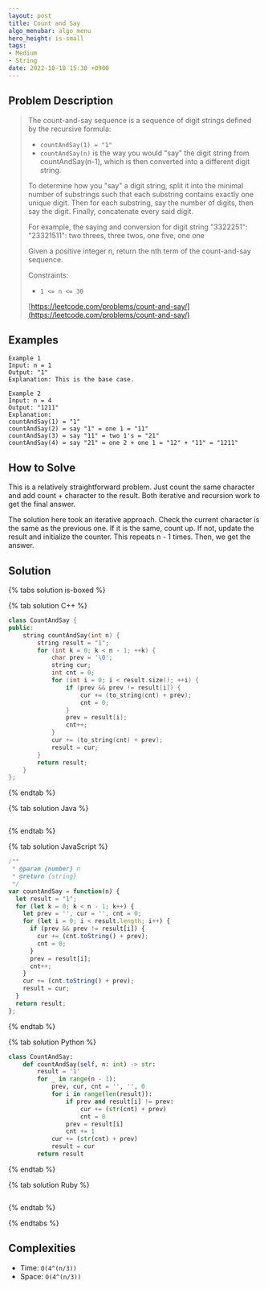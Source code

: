 ```yaml
---
layout: post
title: Count and Say
algo_menubar: algo_menu
hero_height: is-small
tags:
- Medium
- String
date: 2022-10-18 15:30 +0900
---
```


## Problem Description
> The count-and-say sequence is a sequence of digit strings defined by the recursive formula:
> - `countAndSay(1) = "1"`
> - `countAndSay(n)` is the way you would "say" the digit string from countAndSay(n-1), which is then
>    converted into a different digit string.
>
> To determine how you "say" a digit string, split it into the minimal number of substrings such that each substring
> contains exactly one unique digit. Then for each substring, say the number of digits, then say the digit. Finally,
> concatenate every said digit.
>
> For example, the saying and conversion for digit string "3322251":
> "23321511": two threes, three twos, one five, one one
>
> Given a positive integer n, return the nth term of the count-and-say sequence.
>
> Constraints:
> - `1 <= n <= 30`
>
> [https://leetcode.com/problems/count-and-say/](https://leetcode.com/problems/count-and-say/)

## Examples
```
Example 1
Input: n = 1
Output: "1"
Explanation: This is the base case.
```

```
Example 2
Input: n = 4
Output: "1211"
Explanation:
countAndSay(1) = "1"
countAndSay(2) = say "1" = one 1 = "11"
countAndSay(3) = say "11" = two 1's = "21"
countAndSay(4) = say "21" = one 2 + one 1 = "12" + "11" = "1211"
```

## How to Solve
This is a relatively straightforward problem.
Just count the same character and add count + character to the result.
Both iterative and recursion work to get the final answer.

The solution here took an iterative approach.
Check the current character is the same as the previous one.
If it is the same, count up. If not, update the result and initialize the counter.
This repeats n - 1 times. Then, we get the answer.

## Solution

{% tabs solution is-boxed %}

{% tab solution C++ %}
```cpp
class CountAndSay {
public:
    string countAndSay(int n) {
        string result = "1";
        for (int k = 0; k < n - 1; ++k) {
            char prev = '\0';
            string cur;
            int cnt = 0;
            for (int i = 0; i < result.size(); ++i) {
                if (prev && prev != result[i]) {
                    cur += (to_string(cnt) + prev);
                    cnt = 0;
                }
                prev = result[i];
                cnt++;
            }
            cur += (to_string(cnt) + prev);
            result = cur;
        }
        return result;
    }
};
```
{% endtab %}

{% tab solution Java %}
```java

```
{% endtab %}

{% tab solution JavaScript %}
```js
/**
 * @param {number} n
 * @return {string}
 */
var countAndSay = function(n) {
  let result = "1";
  for (let k = 0; k < n - 1; k++) {
    let prev = '', cur = '', cnt = 0;
    for (let i = 0; i < result.length; i++) {
      if (prev && prev != result[i]) {
        cur += (cnt.toString() + prev);
        cnt = 0;
      }
      prev = result[i];
      cnt++;
    }
    cur += (cnt.toString() + prev);
    result = cur;
  }
  return result;
};
```
{% endtab %}

{% tab solution Python %}
```python
class CountAndSay:
    def countAndSay(self, n: int) -> str:
        result = '1'
        for _ in range(n - 1):
            prev, cur, cnt = '', '', 0
            for i in range(len(result)):
                if prev and result[i] != prev:
                    cur += (str(cnt) + prev)
                    cnt = 0
                prev = result[i]
                cnt += 1
            cur += (str(cnt) + prev)
            result = cur
        return result
```
{% endtab %}

{% tab solution Ruby %}
```ruby

```
{% endtab %}

{% endtabs %}


## Complexities
- Time: `O(4^(n/3))`
- Space: `O(4^(n/3))`
